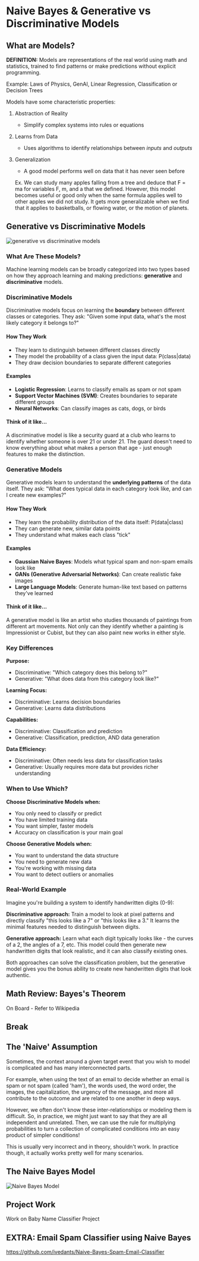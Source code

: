 # Naive Bayes & Generative vs Discriminative Models

## What are Models?

**DEFINITION:** Models are representations of the real world using math and statistics, trained to find patterns or make predictions without explicit programming.

Example: Laws of Physics, GenAI, Linear Regression, Classification or Decision Trees

Models have some characteristic properties:

1. Abstraction of Reality

    - Simplify complex systems into rules or equations

2. Learns from Data

    - Uses algorithms to identify relationships between *inputs* and *outputs*

3. Generalization

    - A good model performs well on data that it has never seen before

    Ex. We can study many apples falling from a tree and deduce that F = ma for variables F, m, and a that we defined. However, this model becomes useful or good only when the same formula applies well to other apples we did not study. It gets more generalizable when we find that it applies to basketballs, or flowing water, or the motion of planets. 

## Generative vs Discriminative Models

![generative vs discriminative models](https://substackcdn.com/image/fetch/$s_!1x4N!,f_auto,q_auto:good,fl_progressive:steep/https%3A%2F%2Fsubstack-post-media.s3.amazonaws.com%2Fpublic%2Fimages%2F1b23e2b9-5705-4fe5-9c9e-61d9abcd4b98_3078x3882.jpeg)

### What Are These Models?

Machine learning models can be broadly categorized into two types based on how they approach learning and making predictions: **generative** and **discriminative** models.

### Discriminative Models

Discriminative models focus on learning the **boundary** between different classes or categories. They ask: "Given some input data, what's the most likely category it belongs to?"

#### How They Work
- They learn to distinguish between different classes directly
- They model the probability of a class given the input data: P(class|data)
- They draw decision boundaries to separate different categories

#### Examples
- **Logistic Regression**: Learns to classify emails as spam or not spam
- **Support Vector Machines (SVM)**: Creates boundaries to separate different groups
- **Neural Networks**: Can classify images as cats, dogs, or birds

#### Think of it like...
A discriminative model is like a security guard at a club who learns to identify whether someone is over 21 or under 21. The guard doesn't need to know everything about what makes a person that age - just enough features to make the distinction.

### Generative Models

Generative models learn to understand the **underlying patterns** of the data itself. They ask: "What does typical data in each category look like, and can I create new examples?"

#### How They Work
- They learn the probability distribution of the data itself: P(data|class)
- They can generate new, similar data points
- They understand what makes each class "tick"

#### Examples
- **Gaussian Naive Bayes**: Models what typical spam and non-spam emails look like
- **GANs (Generative Adversarial Networks)**: Can create realistic fake images
- **Large Language Models**: Generate human-like text based on patterns they've learned

#### Think of it like...
A generative model is like an artist who studies thousands of paintings from different art movements. Not only can they identify whether a painting is Impressionist or Cubist, but they can also paint new works in either style.

### Key Differences

**Purpose:**
- Discriminative: "Which category does this belong to?"
- Generative: "What does data from this category look like?"

**Learning Focus:**
- Discriminative: Learns decision boundaries
- Generative: Learns data distributions

**Capabilities:**
- Discriminative: Classification and prediction
- Generative: Classification, prediction, AND data generation

**Data Efficiency:**
- Discriminative: Often needs less data for classification tasks
- Generative: Usually requires more data but provides richer understanding

### When to Use Which?

**Choose Discriminative Models when:**
- You only need to classify or predict
- You have limited training data
- You want simpler, faster models
- Accuracy on classification is your main goal

**Choose Generative Models when:**
- You want to understand the data structure
- You need to generate new data
- You're working with missing data
- You want to detect outliers or anomalies

### Real-World Example

Imagine you're building a system to identify handwritten digits (0-9):

**Discriminative approach:** Train a model to look at pixel patterns and directly classify "this looks like a 7" or "this looks like a 3." It learns the minimal features needed to distinguish between digits.

**Generative approach:** Learn what each digit typically looks like - the curves of a 2, the angles of a 7, etc. This model could then generate new handwritten digits that look realistic, and it can also classify existing ones.

Both approaches can solve the classification problem, but the generative model gives you the bonus ability to create new handwritten digits that look authentic.

## Math Review: Bayes's Theorem
On Board - Refer to Wikipedia

## Break

## The 'Naive' Assumption

Sometimes, the context around a given target event that you wish to model is complicated and has many interconnected parts.

For example, when using the text of an email to decide whether an email is spam or not spam (called 'ham'), the words used, the word order, the images, the capitalization, the urgency of the message, and more all contribute to the outcome and are related to one another in deep ways.

However, we often don't know these inter-relationships or modeling them is difficult. So, in practice, we might just want to say that they are all independent and unrelated. Then, we can use the rule for multiplying probabilities to turn a collection of complicated conditions into an easy product of simpler conditions!

This is usually very incorrect and in theory, shouldn't work. In practice though, it actually works pretty well for many scenarios.

## The Naive Bayes Model

![Naive Bayes Model](https://www.machinelearningplus.com/wp-content/uploads/2018/11/03_bayes_rule_naive_bayes_new.png)

## Project Work

Work on Baby Name Classifier Project

## EXTRA: Email Spam Classifier using Naive Bayes
https://github.com/ivedants/Naive-Bayes-Spam-Email-Classifier
